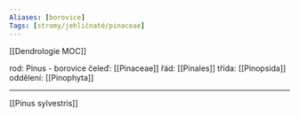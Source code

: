 ```yaml
---
Aliases: [borovice]
Tags: [stromy/jehličnaté/pinaceae]
---
```

[[Dendrologie MOC]]

rod: Pinus - borovice
čeleď: [[Pinaceae]]
řád: [[Pinales]]
třída: [[Pinopsida]]
oddělení: [[Pinophyta]]

---
[[Pinus sylvestris]]
